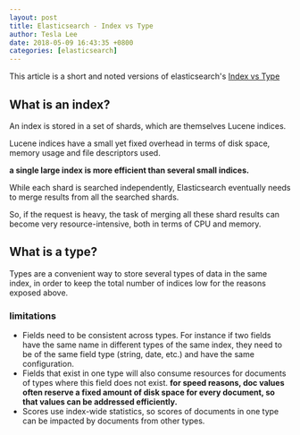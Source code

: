```yaml
---
layout: post
title: Elasticsearch - Index vs Type
author: Tesla Lee
date: 2018-05-09 16:43:35 +0800
categories: [elasticsearch]
---
```


This article is a short and noted versions of elasticsearch's  [Index vs Type](https://www.elastic.co/blog/index-vs-type)

<!--more-->

## What is an index?
An index is stored in a set of shards, which are themselves Lucene indices.

Lucene indices have a small yet fixed overhead in terms of disk space, memory usage and file descriptors used.

**a single large index is more efficient than several small indices.**

While each shard is searched independently, Elasticsearch eventually needs to merge results from all the searched shards.

So, if the request is heavy, the task of merging all these shard results can become very resource-intensive, both in terms of CPU and memory.

## What is a type?

Types are a convenient way to store several types of data in the same index, in order to keep the total number of indices low for the reasons exposed above.

### limitations

* Fields need to be consistent across types. For instance if two fields have the same name in different types of the same index, they need to be of the same field type (string, date, etc.) and have the same configuration.
* Fields that exist in one type will also consume resources for documents of types where this field does not exist. **for speed reasons, doc values often reserve a fixed amount of disk space for every document, so that values can be addressed efficiently.**
* Scores use index-wide statistics, so scores of documents in one type can be impacted by documents from other types.
